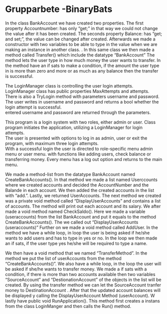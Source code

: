 # Grupparbete -BinaryBats

In the class BankAccount we have created two properties.
The first property Accountnumber: has only “get;” in that way we could not change the value after it has been created.
The seconds property Balance: has “get; and set;”, the value can be changed after created.
Afterwards we made a constructor with two variables to be able to type in the value when we are making an instance in another class. .
In this same class we then made a method called Transfer() which include the datatype “BankAccount”
The method lets the user type in how much money the user wants to transfer.
In the method have an if sats to make a condition, if the amount the user type in is more than zero and more or as much as any balance then the transfer is successful. 

The LoginManager class is controlling the user login attempts. 
LoginManager class has public properties MaxAttempts and attempts.  
There is also a TryLogin method with parameters username and password. 
The user writes in username and password and returns a bool whether the login attempt is successful.  
entered username and password are returned through the parameters. 

This program is a login system with two roles, either admin or user. 
Class program initiates the application, utilizing a LoginManager for login attempts.  
The user is presented with options to log in as admin, user or exit the program, with maximum three login attempts.  
With a successful login the user is directed to role-specific menu admin menu or user menu. 
with functions like adding users, check balance or transferring money. 
Every menu has a log out option and returns to the main menu. 

We made a method-list from the datatype BankAccount named CreateBankAccounts(). In that method we made a list named Userccounts where we created accounts and decided the AccountNumber and the Balande in each account. We then added the created accounts in the list with “add.”. Lastly, we returned UserAccounts.
The next method we created was a private void method called “DisplayUserAccounts” and contains a list of accounts. The method will print out each account and its salary.
We after made a void method named CheckSaldo(). Here we made a variable (useraccounts) from the list BankAccount and put it equals to the method CreateBankAccounts(). The we called out “DisplayUserAccounts (useraccounts)”
Further on we made a void method called AddUser.
In the method we have a while loop, in loop the user is being asked if he/she wants to add users and has to type in yes or no.
In the loop we then made an if sats, if the user type yes he/she will be required to type a name.
 
We then have a void method that we named “TransferMethod”.
In the method we put the list of userAccounts from the method “CreateBankAccounts()”.
We also have a while loop, in the loop the user will be asked if she/he wants to transfer money. We made a if sats with a condition, if there is more than two accounts available then two variables “SourceAccount” and “DestionationAccount” of the objects in the list will be created. By using the transfer method we can let the SourceAccount tranfer money to DestinationAccount .
After that the updated account balances will be displayed y calling the DisplayUserAccount Method (userAccount).
W lastly have public void RunApplication(). This method first creates a instans from the class LoginManger and then calls the Run() method.
